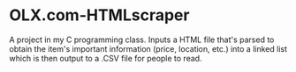 # OLX.com-HTMLscraper
A project in my C programming class. Inputs a HTML file that's parsed to obtain the item's important information (price, location, etc.) into a linked list which is then output to a .CSV file for people to read.
